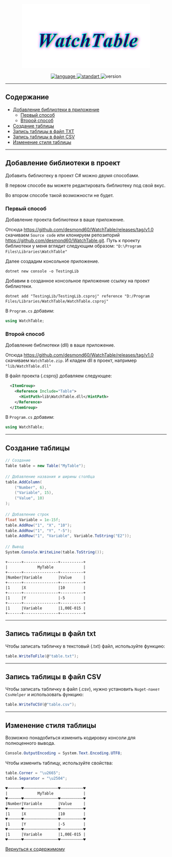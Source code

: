 <p align="center">
  <img height="200" src="img/logo.png"/> 
</p>

<p align="center">
  <a href="https://en.wikipedia.org/wiki/C_Sharp_(programming_language)">
    <img src="https://img.shields.io/badge/C Sharp-11-blue.svg?cacheSeconds=2592000" alt="language"/>
  </a>	
  <a href="https://ru.wikipedia.org/wiki/.NET">
    <img src="https://img.shields.io/badge/.NET-7.0-important.svg?cacheSeconds=2592000" alt="standart"/>
  </a>
  <img src="https://img.shields.io/badge/version-1.0-green.svg?cacheSeconds=2592000" alt="version"/>
</p>

***

## Содержание <a name="content"></a>
* [Добавление библиотеки в приложение](#add-project)
    * [Первый способ](#first-way)
    * [Второй способ](#second-way)
* [Создание таблицы](#create-table)
* [Запись таблицы в файл TXT](#write-txt)
* [Запись таблицы в файл CSV](#write-csv)
* [Изменение стиля таблицы](#edit-table)

***

## Добавление библиотеки в проект <a name="add-project"></a>

Добавить библиотеку в проект С# можно двумя способами. 

В первом способе вы можете редактировать библиотеку под свой вкус.

Во втором способе такой возможности не будет.

### Первый способ <a name="first-way"></a>
Добавление проекта библиотеки в ваше приложение.

Отсюда https://github.com/desmond60/WatchTable/releases/tag/v1.0 скачиваем `Source code` или клонируем репозиторий https://github.com/desmond60/WatchTable.git. Путь к проекту библиотеки у меня вглядит следующим образом: `"D:\Program Files\Libraries\WatchTable"`

Далее создадим консольное приложение.
```PS
dotnet new console -o TestingLib
```

Добавим в созданное консольное приложение ссылку на проект библиотеки.
```PS
dotnet add "TestingLib/TestingLib.csproj" reference "D:/Program Files/Libraries/WatchTable/WatchTable.csproj"
```

В `Program.cs` добавим:
```C#
using WatchTable;
```

### Второй способ <a name="second-way"></a>
Добавление библиотеки (dll) в ваше приложение.

Отсюда https://github.com/desmond60/WatchTable/releases/tag/v1.0 скачиваем `WatchTable.zip`. И кладем dll в проект, например `"lib/WatchTable.dll"`

В файл проекта (.csproj) добавляем следующее:
```XML
  <ItemGroup>
    <Reference Include="Table">
      <HintPath>lib\WatchTable.dll</HintPath>
    </Reference>
  </ItemGroup>
```

В `Program.cs` добавим:
```C#
using WatchTable;
```

***

## Создание таблицы <a name="create-table"></a>

```C#
// Создание
Table table = new Table("MyTable");

// Добавление названия и ширины столбца
table.AddColumn(
    ("Number", 6),
    ("Variable", 15),
    ("Value", 10)
);

// Добавление строк
float Variable = 1e-15f;
table.AddRow("1", "X", "10");
table.AddRow("1", "Y", "-5");
table.AddRow("1", "Variable", Variable.ToString("E2"));

// Вывод
System.Console.WriteLine(table.ToString());
```

```
+------+---------------+----------+
|             MyTable             |
+------+---------------+----------+
|Number|Variable       |Value     |
+------+---------------+----------+
|1     |X              |10        |
+------+---------------+----------+
|1     |Y              |-5        |
+------+---------------+----------+
|1     |Variable       |1,00E-015 |
+------+---------------+----------+
```

***

## Запись таблицы в файл txt <a name="write-txt"></a>

Чтобы записать табличку в текстовый (.txt) файл, используйте функцию:

```C#
table.WriteToFile(@"table.txt");
```

***

## Запись таблицы в файл CSV <a name="write-csv"></a>

Чтобы записать табличку в файл (.csv), нужно установить `Nuget-пакет CsvHelper` и использовать функцию:

```C#
table.WriteToCSV(@"table.csv");
```

***

## Изменение стиля таблицы <a name="edit-table"></a>

Возможно понадобиться изменить кодировку консоли для полноценного вывода.

```C#
Console.OutputEncoding = System.Text.Encoding.UTF8;
```

Чтобы изменить таблицу, используйте свойства:

```C#
table.Corner = "\u2665";
table.Separator = "\u2504";
```

```
♥┄┄┄┄┄┄♥┄┄┄┄┄┄┄┄┄┄┄┄┄┄┄♥┄┄┄┄┄┄┄┄┄┄♥
|             MyTable             |
♥┄┄┄┄┄┄♥┄┄┄┄┄┄┄┄┄┄┄┄┄┄┄♥┄┄┄┄┄┄┄┄┄┄♥
|Number|Variable       |Value     |
♥┄┄┄┄┄┄♥┄┄┄┄┄┄┄┄┄┄┄┄┄┄┄♥┄┄┄┄┄┄┄┄┄┄♥
|1     |X              |10        |
♥┄┄┄┄┄┄♥┄┄┄┄┄┄┄┄┄┄┄┄┄┄┄♥┄┄┄┄┄┄┄┄┄┄♥
|1     |Y              |-5        |
♥┄┄┄┄┄┄♥┄┄┄┄┄┄┄┄┄┄┄┄┄┄┄♥┄┄┄┄┄┄┄┄┄┄♥
|1     |Variable       |1,00E-015 |
♥┄┄┄┄┄┄♥┄┄┄┄┄┄┄┄┄┄┄┄┄┄┄♥┄┄┄┄┄┄┄┄┄┄♥
```

<a href="content">Вернуться к содержимому</a>